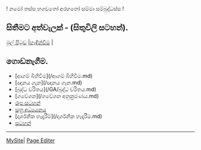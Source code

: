 ! නමෝ තස්ස භගවතෝ අරහතෝ සම්මා සම්බුද්ධස්ස !
## සිතීමට අත්වැලක් - (සිතුවිලි සටහන්).

[මුල් පිටුව](/index.md) |[හැඳින්වීම](/හැඳින්වීම.md) |

## ගොඩනැගීම.
- [ආගම් බිහිවීම](/ආගම් බිහිවීම.md)
- [ඥානය ගැන](/ඥානය ගැන.md)
- [බුද්ධ චරිතය](/GA/බුද්ධ චරිතය.md)
- [ගවේශන](/ගවේශන අනුක්‍රමණය.md)
- [රූප සටහන්](/GA/රූපසටහන්.md)
- [සූත්‍ර අධ්‍යයනය](/suttha/index.md)
- [දාර්ශනික හැදෑරීම්](/දාර්ශනික හැදෑරීම.md)
- [සටහන්](/සටහන්.md)


------
[MySite](https://dharmashri.github.io/MySite/)|
[Page Editer](https://www.blogger.com/u/1/blog/posts/2520314376030212968?hl=en-GB)
